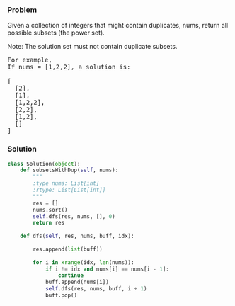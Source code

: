 ### Problem
Given a collection of integers that might contain duplicates, nums, return all possible subsets (the power set).

Note: The solution set must not contain duplicate subsets.
<pre>
For example,
If nums = [1,2,2], a solution is:

[
  [2],
  [1],
  [1,2,2],
  [2,2],
  [1,2],
  []
]
</pre>
### Solution
```python
class Solution(object):
    def subsetsWithDup(self, nums):
        """
        :type nums: List[int]
        :rtype: List[List[int]]
        """
        res = []
        nums.sort()
        self.dfs(res, nums, [], 0)
        return res
    
    def dfs(self, res, nums, buff, idx):
        
        res.append(list(buff))
        
        for i in xrange(idx, len(nums)):
            if i != idx and nums[i] == nums[i - 1]:
                continue
            buff.append(nums[i])
            self.dfs(res, nums, buff, i + 1)
            buff.pop()
```